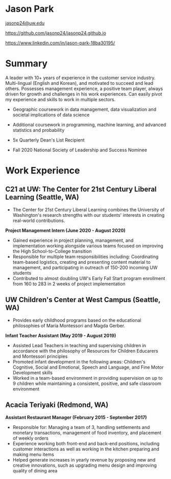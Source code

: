 # Jason Park

jasonp24@uw.edu

https://github.com/jasonp24/jasonp24.github.io

https://www.linkedin.com/in/jason-park-18ba30195/

# Summary

A leader with 10+ years of experience in the customer service industry. Multi-lingual (English and Korean), and motivated to succeed and lead others. Possesses management experience, a positive team player, always driven for growth and challenges in his work experiences. Can easily pivot my experience and skills to work in multiple sectors.

* Geographic coursework in data management, data visualization and societal implications of data science

* Additional coursework in programming, machine learning, and advanced statistics and probability

* 5x Quarterly Dean's List Recipient
* Fall 2020 National Society of Leadership and Success Nominee

# Work Experience

## C21 at UW: The Center for 21st Century Liberal Learning (Seattle, WA)

* The Center for 21st Century Liberal Learning combines the University of Washington's research strengths with our students' interests in creating real-world contributions.

**Project Management Intern (June 2020 - August 2020)**


- Gained experience in project planning, management, and implementation working alongside various teams focused on
improving the High School-to-College transition
- Responsible for multiple team responsibilities including: Coordinating team-based logistics, creating and presenting
content material to management, and participating in outreach of 150-200 incoming UW students
- Contributed to almost doubling UW's Early Fall Start program enrollment from 160 to 283 in 2 weeks of project
implementation

## UW Children's Center at West Campus (Seattle, WA)

* Provides early childhood programs based on the educational philosophies of Maria Montessori and Magda Gerber.


**Infant Teacher Assistant (May 2019 - August 2019)**

- Assisted Lead Teachers in teaching and supervising children in accordance with the philosophy of Resources for Children
Educarers and Montessori principles
- Promoted infant development in the following areas: Children's Cognitive, Social and Emotional, Speech and Language,
and Fine Motor Development skills
- Worked in a team-based environment in providing supervision on up to 9 children while maintaining a consistent,
positive, and safe classroom environment


## Acacia Teriyaki (Redmond, WA)

**Assistant Restaurant Manager (February 2015 - September 2017)**

- Responsible for: Managing a team of 3, handling settlements and monetary transactions, management of food inventory,
and placement of weekly orders
- Experience working both front-end and back-end positions, including customer interactions as well as working in the
kitchen preparing and making menu items
- Helped generate increases in yearly revenue by proposing new and creative innovations, such as upgrading menu design
and improving quality of dining area



[University 1]: https://c21.washington.edu/
[University 2]: https://www.haggardchildcare.com/uw-west-campus
